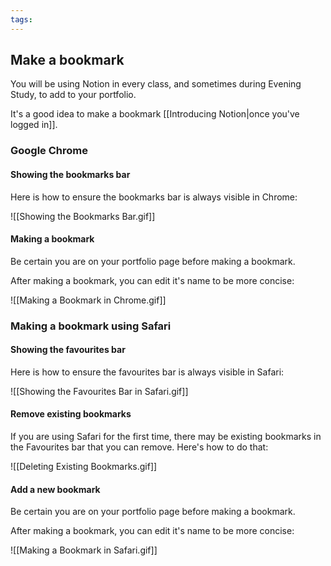 ```yaml
---
tags:
---
```

## Make a bookmark

You will be using Notion in every class, and sometimes during Evening Study, to add to your portfolio.

It's a good idea to make a bookmark [[Introducing Notion|once you've logged in]].

### Google Chrome
#### Showing the bookmarks bar

Here is how to ensure the bookmarks bar is always visible in Chrome:

![[Showing the Bookmarks Bar.gif]]

#### Making a bookmark

Be certain you are on your portfolio page before making a bookmark.

After making a bookmark, you can edit it's name to be more concise:

![[Making a Bookmark in Chrome.gif]]
### Making a bookmark using Safari
#### Showing the favourites bar

Here is how to ensure the favourites bar is always visible in Safari:

![[Showing the Favourites Bar in Safari.gif]]

#### Remove existing bookmarks

If you are using Safari for the first time, there may be existing bookmarks in the Favourites bar that you can remove. Here's how to do that:

![[Deleting Existing Bookmarks.gif]]

#### Add a new bookmark

Be certain you are on your portfolio page before making a bookmark.

After making a bookmark, you can edit it's name to be more concise:

![[Making a Bookmark in Safari.gif]]